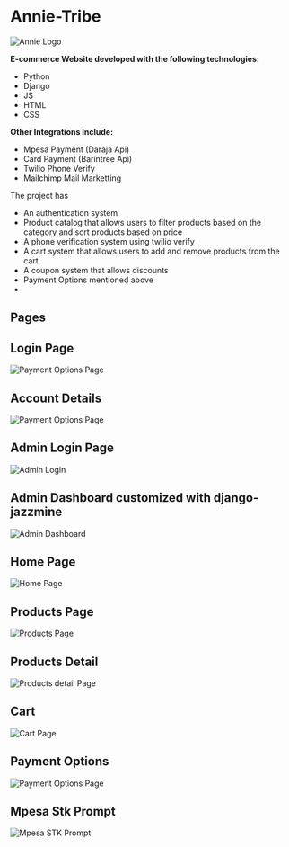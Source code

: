 # **Annie-Tribe** 


![](../annie/account/static/images/favicon.png "Annie Logo")

**E-commerce Website developed with the following technologies:**

* Python
* Django
* JS
* HTML
* CSS

**Other Integrations Include:**
* Mpesa Payment (Daraja Api)
* Card Payment (Barintree Api)
* Twilio Phone Verify
* Mailchimp Mail Marketting

The project has 
* An authentication system
* Product catalog that allows users to filter products based on the category and sort products based on price
* A phone verification system using twilio verify
* A cart system that allows users to add and remove products from the cart
* A coupon system that allows discounts
* Payment Options mentioned above
* 


## **Pages**

## **Login Page**

![](../annie/readmefiles/signin.png "Payment Options Page")

## **Account Details**

![](../annie/readmefiles/accountdetails.png "Payment Options Page")

## **Admin Login Page**
![](../annie/readmefiles/admin.png "Admin Login")


## Admin Dashboard customized with django-jazzmine

![](../annie/readmefiles/admindashboard.png "Admin Dashboard")


## **Home Page**

![](../annie/readmefiles/homepage.png "Home Page")


## **Products Page**

![](../annie/readmefiles/products.png "Products Page")


## **Products Detail**

![](../annie/readmefiles/productdetail.png "Products detail Page")


## **Cart**

![](../annie/readmefiles/cart.png "Cart Page")


## **Payment Options**
![](../annie/readmefiles/paymentoptions.png "Payment Options Page")


## **Mpesa Stk Prompt**

![](../annie/readmefiles/mpesastk.jpeg "Mpesa STK Prompt")


